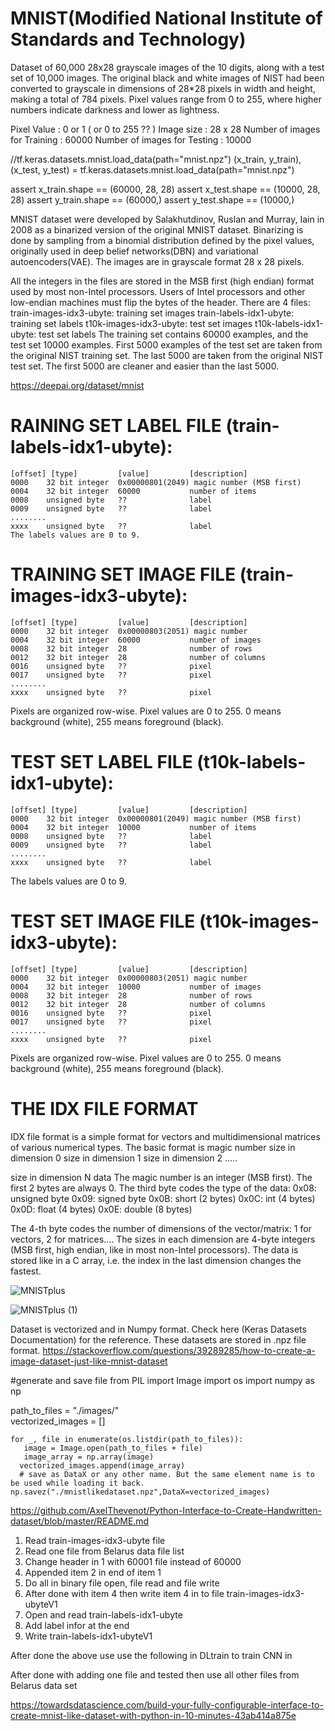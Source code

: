 

# MNIST(Modified National Institute of Standards and Technology)


Dataset of 60,000 28x28 grayscale images of the 10 digits, along with a test set of 10,000 images. The original black and white images of NIST had been converted to grayscale in dimensions of 28*28 pixels in width and height, making a total of 784 pixels. Pixel values range from 0 to 255, where higher numbers indicate darkness and lower as lightness.

Pixel Value :   0 or 1   ( or 0 to 255 ?? )
Image size :   28 x 28
Number of images for  Training :  60000
Number of images for Testing :    10000

//tf.keras.datasets.mnist.load_data(path="mnist.npz")
(x_train, y_train), (x_test, y_test) = tf.keras.datasets.mnist.load_data(path="mnist.npz")

assert x_train.shape == (60000, 28, 28)
assert x_test.shape == (10000, 28, 28)
assert y_train.shape == (60000,)
assert y_test.shape == (10000,)


MNIST dataset were developed by Salakhutdinov, Ruslan and Murray, Iain in 2008 as a binarized version of the original MNIST dataset. Binarizing is done by sampling from a binomial distribution defined by the pixel values, originally used in deep belief networks(DBN) and variational autoencoders(VAE). The images are in grayscale format 28 x 28 pixels.

All the integers in the files are stored in the MSB first (high endian) format used by most non-Intel processors. Users of Intel processors and other low-endian machines must flip the bytes of the header.  There are 4 files:
train-images-idx3-ubyte: training set images 
train-labels-idx1-ubyte: training set labels 
t10k-images-idx3-ubyte:  test set images 
t10k-labels-idx1-ubyte:  test set labels
The training set contains 60000 examples, and the test set 10000 examples. First 5000 examples of the test set are taken from the original NIST training set. The last 5000 are taken from the original NIST test set. The first 5000 are cleaner and easier than the last 5000.

https://deepai.org/dataset/mnist


# RAINING SET LABEL FILE (train-labels-idx1-ubyte):
    [offset] [type]      	[value]      	[description] 
    0000 	32 bit integer  0x00000801(2049) magic number (MSB first) 
    0004 	32 bit integer  60000        	number of items 
    0008 	unsigned byte   ??           	label 
    0009 	unsigned byte   ??           	label 
    ........ 
    xxxx 	unsigned byte   ??           	label
    The labels values are 0 to 9.


# TRAINING SET IMAGE FILE (train-images-idx3-ubyte):
    [offset] [type]      	[value]      	[description] 
    0000 	32 bit integer  0x00000803(2051) magic number 
    0004 	32 bit integer  60000        	number of images 
    0008 	32 bit integer  28           	number of rows 
    0012 	32 bit integer  28           	number of columns 
    0016 	unsigned byte   ??           	pixel 
    0017 	unsigned byte   ??           	pixel 
    ........ 
    xxxx 	unsigned byte   ??           	pixel

Pixels are organized row-wise. Pixel values are 0 to 255. 0 means background (white), 255 means foreground (black).


# TEST SET LABEL FILE (t10k-labels-idx1-ubyte):
    [offset] [type]      	[value]      	[description] 
    0000 	32 bit integer  0x00000801(2049) magic number (MSB first) 
    0004 	32 bit integer  10000        	number of items 
    0008 	unsigned byte   ??           	label 
    0009 	unsigned byte   ??           	label 
    ........ 
    xxxx 	unsigned byte   ??           	label

The labels values are 0 to 9.

# TEST SET IMAGE FILE (t10k-images-idx3-ubyte):
    [offset] [type]      	[value]      	[description] 
    0000 	32 bit integer  0x00000803(2051) magic number 
    0004 	32 bit integer  10000        	number of images 
    0008 	32 bit integer  28           	number of rows 
    0012 	32 bit integer  28           	number of columns 
    0016 	unsigned byte   ??           	pixel 
    0017 	unsigned byte   ??           	pixel 
    ........ 
    xxxx 	unsigned byte   ??           	pixel

Pixels are organized row-wise. Pixel values are 0 to 255. 0 means background (white), 255 means foreground (black).

# THE IDX FILE FORMAT
IDX file format is a simple format for vectors and multidimensional matrices of various numerical types.
The basic format is
    magic number 
    size in dimension 0 
    size in dimension 1 
    size in dimension 2 
    ..... 

size in dimension N 
data
The magic number is an integer (MSB first). The first 2 bytes are always 0.
The third byte codes the type of the data: 
    0x08: unsigned byte 
    0x09: signed byte 
    0x0B: short (2 bytes) 
    0x0C: int (4 bytes) 
    0x0D: float (4 bytes) 
    0x0E: double (8 bytes)
    
 The 4-th byte codes the number of dimensions of the vector/matrix: 1 for vectors, 2 for matrices....  The sizes in each dimension are 4-byte integers (MSB first, high endian, like in most non-Intel processors). The data is stored like in a C array, i.e. the index in the last dimension changes the fastest.
 
 
 ![MNISTplus](https://user-images.githubusercontent.com/58679469/229864625-9eddb843-db9a-49f4-8b5b-fbc655cc191b.jpg)

 
 
 ![MNISTplus (1)](https://user-images.githubusercontent.com/58679469/229864773-63d58137-413a-46ea-8276-ac9e17801822.jpg)

 Dataset is vectorized and in Numpy format. Check here (Keras Datasets Documentation) for the reference. 
These datasets are stored in .npz file format.
https://stackoverflow.com/questions/39289285/how-to-create-a-image-dataset-just-like-mnist-dataset

#generate and save file
from PIL import Image
import os
import numpy as np

path_to_files = "./images/"    
vectorized_images = []

    for _, file in enumerate(os.listdir(path_to_files)):
       image = Image.open(path_to_files + file)
       image_array = np.array(image)
      vectorized_images.append(image_array)        
      # save as DataX or any other name. But the same element name is to be used while loading it back. 
    np.savez("./mnistlikedataset.npz",DataX=vectorized_images)

https://github.com/AxelThevenot/Python-Interface-to-Create-Handwritten-dataset/blob/master/README.md 





1. Read train-images-idx3-ubyte file
2. Read one file from Belarus data  file list
3. Change header in 1 with 60001 file instead of 60000
4. Appended item 2 in end of item 1
5. Do all in binary file open, file read and file write
6. After done with item 4 then write item 4 in to file  train-images-idx3-ubyteV1
7. Open and read  train-labels-idx1-ubyte
8. Add label infor at the end
9. Write  train-labels-idx1-ubyteV1


After done the above use use the following in DLtrain to train CNN in



After done with adding one file and tested then use all other files from Belarus data set

https://towardsdatascience.com/build-your-fully-configurable-interface-to-create-mnist-like-dataset-with-python-in-10-minutes-43ab414a875e 


